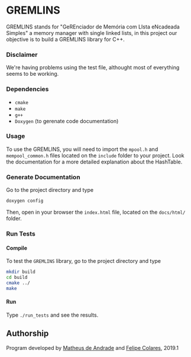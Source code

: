 # GREMLINS
GREMLINS stands for "GeREnciador de Memória com LIsta eNcadeada Simples" a memory manager with single linked lists, in this project our objective is to build a GREMLINS library for C++.

### Disclaimer
We're having problems using the test file, althought most of everything seems to be working.

### Dependencies
* `cmake`
* `make`
* `g++`
* `Doxygen` (to gerenate code documentation)

### Usage
To use the GREMLINS, you will need to import the `mpool.h` and `mempool_common.h` files located on the `include` folder to your project. Look the documentation for a more detailed explanation about the HashTable.

### Generate Documentation
Go to the project directory and type

```bash
doxygen config
```

Then, open in your browser the `index.html` file, located on the `docs/html/` folder.

### Run Tests

#### Compile
To test the `GREMLINS` library, go to the project directory and type

```bash
mkdir build
cd build
cmake ../
make
```

#### Run
Type `./run_tests` and see the results.

## Authorship
Program developed by [Matheus de Andrade](https://github.com/matheusmas132) and [Felipe Colares](https://github.com/felipecolares22), 2019.1


